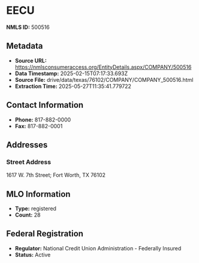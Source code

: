 # EECU

**NMLS ID:** 500516

## Metadata
- **Source URL:** https://nmlsconsumeraccess.org/EntityDetails.aspx/COMPANY/500516
- **Data Timestamp:** 2025-02-15T07:17:33.693Z
- **Source File:** drive/data/texas/76102/COMPANY/COMPANY_500516.html
- **Extraction Time:** 2025-05-27T11:35:41.779722

## Contact Information
- **Phone:** 817-882-0000
- **Fax:** 817-882-0001

## Addresses
### Street Address
1617 W. 7th Street; Fort Worth, TX 76102

## MLO Information
- **Type:** registered
- **Count:** 28

## Federal Registration
- **Regulator:** National Credit Union Administration - Federally Insured
- **Status:** Active
